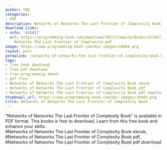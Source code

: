 ```yaml
---
author: TBD
categories:
- PDF
description: Networks of Networks The Last Frontier of Complexity Book
download_links:
- info: '431017'
  url: https://programming-book.com/download/2017/ComputerBooks/431017/Networks of
    Networks The Last Frontier of Complexity.pdf
image: https://www.programming-book.com/doc-images/10404.png
layout: post
permalink: /networks-of-networks-the-last-frontier-of-complexity-book.html
tags:
- free book download
- free pdf download
- free programming ebook
- pdf free
- Networks of Networks The Last Frontier of Complexity Book ebook
- Networks of Networks The Last Frontier of Complexity Book pdf
- Networks of Networks The Last Frontier of Complexity Book pdf download
thumbnail_url: https://www.programming-book.com/doc-images/10404.png
title: Networks of Networks The Last Frontier of Complexity Book
---
```


 
<div class="item-desc text-justify">
  "Networks of Networks The Last Frontier of Complexity Book" is available in PDF format. This books is free to download. Learn from this free book and enhance your skills.
  <br>
  #Networks of Networks The Last Frontier of Complexity Book ebook, #Networks of Networks The Last Frontier of Complexity Book pdf, #Networks of Networks The Last Frontier of Complexity Book pdf download
</div>